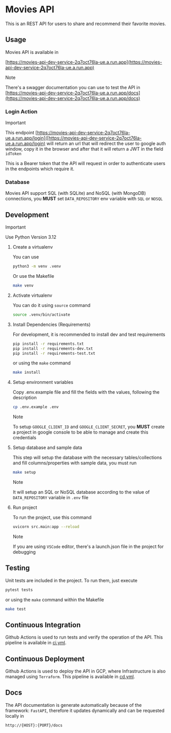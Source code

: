# Movies API

This is an REST API for users to share and recommend their favorite movies.

## Usage
Movies API is available in 

[https://movies-api-dev-service-2q7oct76la-ue.a.run.app](https://movies-api-dev-service-2q7oct76la-ue.a.run.app)

> [!NOTE]
> There's a swagger documentation you can use to test the API in
> [https://movies-api-dev-service-2q7oct76la-ue.a.run.app/docs](https://movies-api-dev-service-2q7oct76la-ue.a.run.app/docs)

### Login Action
> [!IMPORTANT]
>

This endpoint [https://movies-api-dev-service-2q7oct76la-ue.a.run.app/login]([https://movies-api-dev-service-2q7oct76la-ue.a.run.app/login) will return an url that will redirect the user to google auth window, copy it in the browser and after that it will return a JWT in the field `idToken`

This is a Bearer token that the API will request in order to authenticate users in the endpoints which require it.

### Database
Movies API support SQL (with SQLite) and NoSQL (with MongoDB) connections, you __MUST__ set `DATA_REPOSITORY` env variable with `SQL` or `NOSQL`


## Development
> [!IMPORTANT]
> Use Python Version 3.12

1. Create a virtualenv
   
   You can use 
   ```sh
   python3 -m venv .venv
   ```
   Or use the Makefile
   ```sh
   make venv
   ```

2. Activate virtualenv
   
   You can do it using `source` command
   ```sh
   source .venv/bin/activate
   ```

3. Install Dependencies (Requirements)

    For development, it is recommended to install dev and test requirements
    ```sh
    pip install -r requirements.txt
    pip install -r requirements-dev.txt
    pip install -r requirements-test.txt
    ```
    or using the `make` command
    ```sh
    make install
    ```

4. Setup environment variables
   
   Copy .env.example file and fill the fields with the values, following the description

   ```sh
   cp .env.example .env
   ```

   > [!NOTE]
    > To setup `GOOGLE_CLIENT_ID` and `GOOGLE_CLIENT_SECRET`, you __MUST__ create a project in google console to be able to manage and create this credentials

5. Setup database and sample data
   
   This step will setup the database with the necessary tables/collections and fill columns/properties with sample data, you must run

   ```sh
   make setup
   ```
   > [!NOTE]
   > It will setup an SQL or NoSQL database according to the value of `DATA_REPOSITORY` variable in `.env` file


6. Run project

    To run the project, use this command
    ```sh
    uvicorn src.main:app --reload
    ```

    > [!NOTE]
    > If you are using `VSCode` editor, there's a launch.json file in the project for debugging

## Testing
Unit tests are included in the project. To run them, just execute

```sh
pytest tests
```

or using the `make` command within the Makefile

```sh
make test
```

## Continuous Integration
Github Actions is used to run tests and verify the operation of the API. This pipeline is available in [ci.yml](/.github/workflows/ci.yml).

## Continuous Deployment
Github Actions is used to deploy the API in GCP, where Infrastructure is also managed using `Terraform`. This pipeline is available in [cd.yml](/.github/workflows/cd.yml).

## Docs
The API documentation is generate automatically because of the framework: `FastAPI`, therefore it updates dynamically and can be requested locally in

```sh
http://{HOST}:{PORT}/docs
```